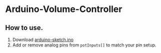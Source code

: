 # Arduino-Volume-Controller

## How to use.
1. Download [arduino-sketch.ino](https://github.com/silasm01/Arduino-Volume-Controller/blob/main/arduino/arduino-sketch.ino)
2. Add or remove analog pins from ``potInputs[]`` to match your pin setup.
